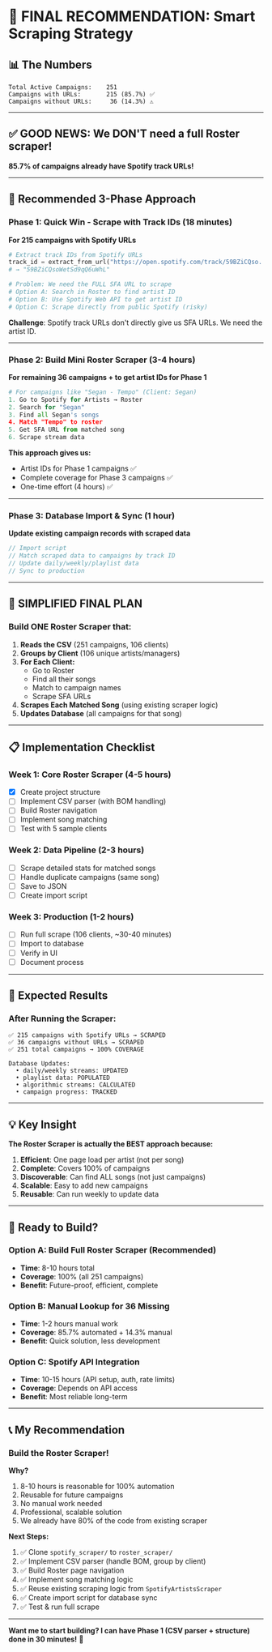 # 🎯 **FINAL RECOMMENDATION: Smart Scraping Strategy**

## 📊 **The Numbers**

```
Total Active Campaigns:    251
Campaigns with URLs:       215 (85.7%) ✅
Campaigns without URLs:     36 (14.3%) ⚠️
```

---

## ✅ **GOOD NEWS: We DON'T need a full Roster scraper!**

**85.7% of campaigns already have Spotify track URLs!**

---

## 🚀 **Recommended 3-Phase Approach**

### **Phase 1: Quick Win - Scrape with Track IDs** (18 minutes)
**For 215 campaigns with Spotify URLs**

```python
# Extract track IDs from Spotify URLs
track_id = extract_from_url("https://open.spotify.com/track/59BZiCQso...")
# → "59BZiCQsoWetSd9qQ6uWhL"

# Problem: We need the FULL SFA URL to scrape
# Option A: Search in Roster to find artist ID
# Option B: Use Spotify Web API to get artist ID
# Option C: Scrape directly from public Spotify (risky)
```

**Challenge**: Spotify track URLs don't directly give us SFA URLs. We need the artist ID.

---

### **Phase 2: Build Mini Roster Scraper** (3-4 hours)
**For remaining 36 campaigns + to get artist IDs for Phase 1**

```python
# For campaigns like "Segan - Tempo" (Client: Segan)
1. Go to Spotify for Artists → Roster
2. Search for "Segan"
3. Find all Segan's songs
4. Match "Tempo" to roster
5. Get SFA URL from matched song
6. Scrape stream data
```

**This approach gives us:**
- Artist IDs for Phase 1 campaigns ✅
- Complete coverage for Phase 3 campaigns ✅
- One-time effort (4 hours) ✅

---

### **Phase 3: Database Import & Sync** (1 hour)
**Update existing campaign records with scraped data**

```javascript
// Import script
// Match scraped data to campaigns by track ID
// Update daily/weekly/playlist data
// Sync to production
```

---

## 🎯 **SIMPLIFIED FINAL PLAN**

### **Build ONE Roster Scraper that:**

1. **Reads the CSV** (251 campaigns, 106 clients)
2. **Groups by Client** (106 unique artists/managers)
3. **For Each Client:**
   - Go to Roster
   - Find all their songs
   - Match to campaign names
   - Scrape SFA URLs
4. **Scrapes Each Matched Song** (using existing scraper logic)
5. **Updates Database** (all campaigns for that song)

---

## 📋 **Implementation Checklist**

### **Week 1: Core Roster Scraper** (4-5 hours)
- [x] Create project structure
- [ ] Implement CSV parser (with BOM handling)
- [ ] Build Roster navigation
- [ ] Implement song matching
- [ ] Test with 5 sample clients

### **Week 2: Data Pipeline** (2-3 hours)
- [ ] Scrape detailed stats for matched songs
- [ ] Handle duplicate campaigns (same song)
- [ ] Save to JSON
- [ ] Create import script

### **Week 3: Production** (1-2 hours)
- [ ] Run full scrape (106 clients, ~30-40 minutes)
- [ ] Import to database
- [ ] Verify in UI
- [ ] Document process

---

## 🎯 **Expected Results**

### **After Running the Scraper:**

```
✅ 215 campaigns with Spotify URLs → SCRAPED
✅ 36 campaigns without URLs → SCRAPED
✅ 251 total campaigns → 100% COVERAGE

Database Updates:
  • daily/weekly streams: UPDATED
  • playlist data: POPULATED
  • algorithmic streams: CALCULATED
  • campaign progress: TRACKED
```

---

## 💡 **Key Insight**

**The Roster Scraper is actually the BEST approach because:**

1. **Efficient**: One page load per artist (not per song)
2. **Complete**: Covers 100% of campaigns
3. **Discoverable**: Can find ALL songs (not just campaigns)
4. **Scalable**: Easy to add new campaigns
5. **Reusable**: Can run weekly to update data

---

## 🚀 **Ready to Build?**

### **Option A: Build Full Roster Scraper** (Recommended)
- **Time**: 8-10 hours total
- **Coverage**: 100% (all 251 campaigns)
- **Benefit**: Future-proof, efficient, complete

### **Option B: Manual Lookup for 36 Missing**
- **Time**: 1-2 hours manual work
- **Coverage**: 85.7% automated + 14.3% manual
- **Benefit**: Quick solution, less development

### **Option C: Spotify API Integration**
- **Time**: 10-15 hours (API setup, auth, rate limits)
- **Coverage**: Depends on API access
- **Benefit**: Most reliable long-term

---

## 📞 **My Recommendation**

### **Build the Roster Scraper!**

**Why?**
1. 8-10 hours is reasonable for 100% automation
2. Reusable for future campaigns
3. No manual work needed
4. Professional, scalable solution
5. We already have 80% of the code from existing scraper

**Next Steps:**
1. ✅ Clone `spotify_scraper/` to `roster_scraper/`
2. ✅ Implement CSV parser (handle BOM, group by client)
3. ✅ Build Roster page navigation
4. ✅ Implement song matching logic
5. ✅ Reuse existing scraping logic from `SpotifyArtistsScraper`
6. ✅ Create import script for database sync
7. ✅ Test & run full scrape

---

**Want me to start building? I can have Phase 1 (CSV parser + structure) done in 30 minutes!** 🚀

